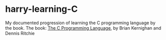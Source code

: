 # harry-learning-C
My documented progression of learning the C programming language by the book. The book: [The C Programming Language](https://en.wikipedia.org/wiki/The_C_Programming_Language), by Brian Kernighan and Dennis Ritchie
